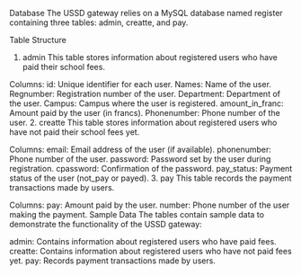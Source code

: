 Database
The USSD gateway relies on a MySQL database named register containing three tables: admin, creatte, and pay.

Table Structure
1. admin
This table stores information about registered users who have paid their school fees.

Columns:
id: Unique identifier for each user.
Names: Name of the user.
Regnumber: Registration number of the user.
Department: Department of the user.
Campus: Campus where the user is registered.
amount_in_franc: Amount paid by the user (in francs).
Phonenumber: Phone number of the user.
2. creatte
This table stores information about registered users who have not paid their school fees yet.

Columns:
email: Email address of the user (if available).
phonenumber: Phone number of the user.
password: Password set by the user during registration.
cpassword: Confirmation of the password.
pay_status: Payment status of the user (not_pay or payed).
3. pay
This table records the payment transactions made by users.

Columns:
pay: Amount paid by the user.
number: Phone number of the user making the payment.
Sample Data
The tables contain sample data to demonstrate the functionality of the USSD gateway:

admin: Contains information about registered users who have paid fees.
creatte: Contains information about registered users who have not paid fees yet.
pay: Records payment transactions made by users.
